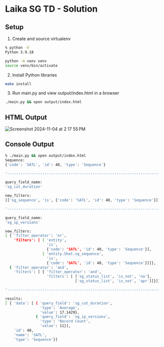 # Laika SG TD - Solution

## Setup

1. Create and source virtualenv

```bash
% python -V
Python 3.9.18

python -m venv venv
source venv/bin/activate
```

2. Install Python libraries
```bash
make install
```


3. Run main.py and view output/index.html in a browser
```bash
./main.py && open output/index.html
```

## HTML Output

![Screenshot 2024-11-04 at 2 17 55 PM](https://github.com/user-attachments/assets/2d822827-f735-40e4-bfa3-071ec3a4c5cd)

## Console Output

```bash
% ./main.py && open output/index.html                                                                       [main] laika_sg_td
Sequence:
{'code': 'SATL', 'id': 40, 'type': 'Sequence'}

'----------------------------------------------------------------------'

query_field_name:
'sg_cut_duration'

new_filters:
[['sg_sequence', 'is', {'code': 'SATL', 'id': 40, 'type': 'Sequence'}]]

'----------------------------------------------------------------------'

query_field_name:
'sg_ip_versions'

new_filters:
[ { 'filter_operator': 'or',
    'filters': [ [ 'entity',
                   'is',
                   {'code': 'SATL', 'id': 40, 'type': 'Sequence'}],
                 [ 'entity.Shot.sg_sequence',
                   'is',
                   {'code': 'SATL', 'id': 40, 'type': 'Sequence'}]]},
  { 'filter_operator': 'and',
    'filters': [ { 'filter_operator': 'and',
                   'filters': [ ['sg_status_list', 'is_not', 'na'],
                                ['sg_status_list', 'is_not', 'apr']]}]}]

'----------------------------------------------------------------------'

results:
[ { 'data': [ { 'query_field': 'sg_cut_duration',
                'type': 'Average',
                'value': 17.1429},
              { 'query_field': 'sg_ip_versions',
                'type': 'Record Count',
                'value': 11}],
    'id': 40,
    'name': 'SATL',
    'type': 'Sequence'}]
```
